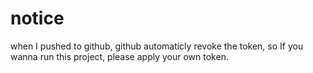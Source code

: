 # notice

when I pushed to github, github automaticly revoke the token, so If you wanna run this project, 
please apply your own token.
